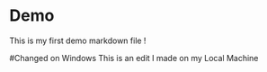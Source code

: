 # Demo

This is my first demo markdown file !

#Changed on Windows
This is an edit I made on my Local Machine

